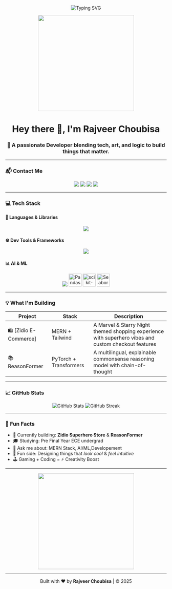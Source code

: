 <!-- Banner -->
<p align="center">
  <img src="https://readme-typing-svg.herokuapp.com?font=Fira+Code&duration=3000&pause=1000&center=true&width=435&lines=Hey+%F0%9F%91%8B%2C+I'm+Rajveer+Choubisa;MERN+Stack+%7C+AI+%7C+ML;Building+cool+stuff+love+to+connect+" alt="Typing SVG" />
</p>

<p align="center">
  <img src="https://cdn.dribbble.com/users/1162077/screenshots/3848914/programmer.gif" width="300" />
</p>

<h1 align="center">Hey there 👋, I'm Rajveer Choubisa</h1>
<h3 align="center">🚀 A passionate Developer blending tech, art, and logic to build things that matter.</h3>

---

### 📬 Contact Me
<p align="center">
  <a href="mailto:rajveer.choubisa22@gmail.com"><img src="https://img.shields.io/badge/Gmail-D14836?style=for-the-badge&logo=gmail&logoColor=white" /></a>
  <a href="https://www.linkedin.com/in/rajveer-choubisa-65b982249" target="_blank"><img src="https://img.shields.io/badge/LinkedIn-blue?style=for-the-badge&logo=linkedin&logoColor=white" /></a>
  <a href="https://leetcode.com/u/rajveer_rv/" target="_blank"><img src="https://img.shields.io/badge/LeetCode-FFA116?style=for-the-badge&logo=LeetCode&logoColor=black" /></a>
  <a href="https://instagram.com/rv_ranveer__" target="_blank"><img src="https://img.shields.io/badge/Instagram-%23E4405F.svg?style=for-the-badge&logo=Instagram&logoColor=white" /></a>
</p>

---

### 💻 Tech Stack

#### 🚀 Languages & Libraries
<p align="center">
  <img src="https://skillicons.dev/icons?i=cpp,py,js,html,css,react,nodejs,express,mongodb,mysql,tailwind" />
</p>

#### ⚙️ Dev Tools & Frameworks
<p align="center">
  <img src="https://skillicons.dev/icons?i=git,github,postman,vscode,figma" />
</p>

#### 📊 AI & ML
<p align="center">
  <img src="https://skillicons.dev/icons?i=tensorflow,pytorch" />
  <img src="https://upload.wikimedia.org/wikipedia/commons/e/ed/Pandas_logo.svg" alt="Pandas" height="40"/>
  <img src="https://scikit-learn.org/stable/_static/scikit-learn-logo-small.png" alt="scikit-learn" height="40"/>
  <img src="https://seaborn.pydata.org/_static/logo-wide-lightbg.svg" alt="Seaborn" height="40"/>
</p>

---

### 💡 What I'm Building

| Project | Stack | Description |
|--------|-------|-------------|
| 🛍️ [Zidio E-Commerce] | MERN + Tailwind | A Marvel & Starry Night themed shopping experience with superhero vibes and custom checkout features |
| 📚 ReasonFormer | PyTorch + Transformers | A multilingual, explainable commonsense reasoning model with chain-of-thought |

---

### 📈 GitHub Stats

<p align="center">
  <img src="https://github-readme-stats.vercel.app/api?username=RajveerChoubisa&show_icons=true&theme=tokyonight" alt="GitHub Stats" />
  <img src="https://github-readme-streak-stats.herokuapp.com/?user=RajveerChoubisa&theme=tokyonight" alt="GitHub Streak" />
</p>

---

### 🧠 Fun Facts

- 🔭 Currently building: **Zidio Superhero Store** & **ReasonFormer**
- 🎓 Studying: Pre Final Year ECE undergrad
- 💬 Ask me about: MERN Stack, AI/ML,Developement
- 🧩 Fun side: Designing things that *look cool* & *feel intuitive*
- 🕹️ Gaming + Coding = ⚡ Creativity Boost

---

<p align="center">
  <img src="https://media.tenor.com/qJ5evVs-_uUAAAAC/coding.gif" width="300" />
</p>

---

<p align="center">
  Built with ❤️ by <strong>Rajveer Choubisa</strong> | © 2025
</p>
